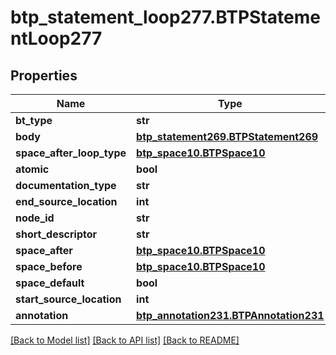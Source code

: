 # btp_statement_loop277.BTPStatementLoop277

## Properties
Name | Type | Description | Notes
------------ | ------------- | ------------- | -------------
**bt_type** | **str** |  | [optional] 
**body** | [**btp_statement269.BTPStatement269**](BTPStatement269.md) |  | [optional] 
**space_after_loop_type** | [**btp_space10.BTPSpace10**](BTPSpace10.md) |  | [optional] 
**atomic** | **bool** |  | [optional] 
**documentation_type** | **str** |  | [optional] 
**end_source_location** | **int** |  | [optional] 
**node_id** | **str** |  | [optional] 
**short_descriptor** | **str** |  | [optional] 
**space_after** | [**btp_space10.BTPSpace10**](BTPSpace10.md) |  | [optional] 
**space_before** | [**btp_space10.BTPSpace10**](BTPSpace10.md) |  | [optional] 
**space_default** | **bool** |  | [optional] 
**start_source_location** | **int** |  | [optional] 
**annotation** | [**btp_annotation231.BTPAnnotation231**](BTPAnnotation231.md) |  | [optional] 

[[Back to Model list]](../README.md#documentation-for-models) [[Back to API list]](../README.md#documentation-for-api-endpoints) [[Back to README]](../README.md)


